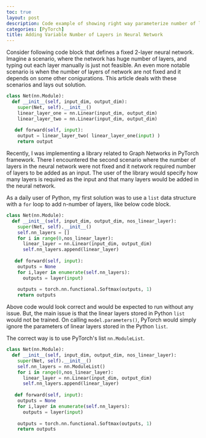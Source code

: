 ```yaml
---
toc: true
layout: post
description: Code example of showing right way parameterize number of layers to be added in Neural Network
categories: [PyTorch]
title: Adding Variable Number of Layers in Neural Network
---
```


Consider following code block that defines a fixed 2-layer neural network. Imagine a scenario, where the network has huge number of layers, and typing out each layer manually is just not feasible. An even more notable scenario is when the number of layers of network are not fixed and it depends on some other conigurations. This article deals with these scenarios and lays out solution.

```python
class Net(nn.Module):
  def __init__(self, input_dim, output_dim):
    super(Net, self).__init__()
    linear_layer_one = nn.Linear(input_dim, output_dim)
    linear_layer_two = nn.Linear(input_dim, output_dim)
    
   def forward(self, input):
    output = linear_layer_two( linear_layer_one(input) )
    return output
```

Recently, I was implementing a library related to Graph Networks in PyTorch framework. There I encountered the second scenario where the number of layers in the neural network were not fixed and it network required number of layers to be added as an input. The user of the library would specify how many layers is required as the input and that many layers would be added in the neural network.

As a daily user of Python, my first solution was to use a `list` data structure with a `for` loop to add n-number of layers, like below code block.

```python
class Net(nn.Module):
  def __init__(self, input_dim, output_dim, nos_linear_layer):
    super(Net, self).__init__()
    self.nn_layers = []
    for i in range(0,nos_linear_layer):
      linear_layer = nn.Linear(input_dim, output_dim)
      self.nn_layers.append(linear_layer)
    
   def forward(self, input):
    outputs = None
    for i,layer in enumerate(self.nn_layers):
      outputs = layer(input)
    
    outputs = torch.nn.functional.Softmax(outputs, 1)
    return outputs
```

Above code would look correct and would be expected to run without any issue. But, the main issue is that the linear layers stored in Python `list` would not be trained. On calling `model.parameters()`, PyTorch would simply ignore the parameters of linear layers stored in the Python `list`.

The correct way is to use PyTorch's list `nn.ModuleList`.

```python
class Net(nn.Module):
  def __init__(self, input_dim, output_dim, nos_linear_layer):
    super(Net, self).__init__()
    self.nn_layers = nn.ModuleList()
    for i in range(0,nos_linear_layer):
      linear_layer = nn.Linear(input_dim, output_dim)
      self.nn_layers.append(linear_layer)
    
   def forward(self, input):
    outputs = None
    for i,layer in enumerate(self.nn_layers):
      outputs = layer(input)
    
    outputs = torch.nn.functional.Softmax(outputs, 1)
    return outputs
```
